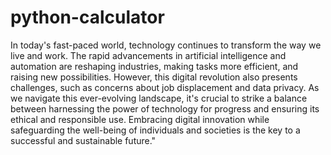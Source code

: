# python-calculator

In today's fast-paced world, technology continues to transform the way we live and work. The rapid advancements in artificial intelligence and automation are reshaping industries, making tasks more efficient, and raising new possibilities. However, this digital revolution also presents challenges, such as concerns about job displacement and data privacy. As we navigate this ever-evolving landscape, it's crucial to strike a balance between harnessing the power of technology for progress and ensuring its ethical and responsible use. Embracing digital innovation while safeguarding the well-being of individuals and societies is the key to a successful and sustainable future."
